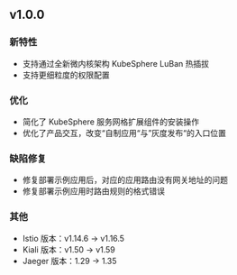 <!---
Please do not delete this line of version tag
RELEASE_MARK v4.1.2 RELEASE_MARK
Please do not delete this line of version tag
-->

## v1.0.0

### 新特性
- 支持通过全新微内核架构 KubeSphere LuBan 热插拔
- 支持更细粒度的权限配置

### 优化
- 简化了 KubeSphere 服务网格扩展组件的安装操作
- 优化了产品交互，改变“自制应用“与”灰度发布“的入口位置

### 缺陷修复

- 修复部署示例应用后，对应的应用路由没有网关地址的问题
- 修复部署示例应用时路由规则的格式错误

### 其他
- Istio 版本：v1.14.6 -> v1.16.5
- Kiali 版本：v1.50 -> v1.59
- Jaeger 版本：1.29 -> 1.35